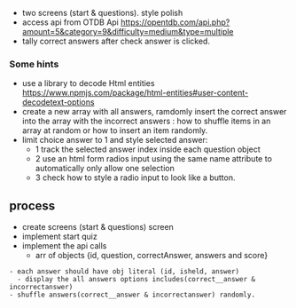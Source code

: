 - two screens (start & questions). style polish
- access api from OTDB Api https://opentdb.com/api.php?amount=5&category=9&difficulty=medium&type=multiple
- tally correct answers after check answer is clicked.


### Some hints
- use a library to decode Html entities https://www.npmjs.com/package/html-entities#user-content-decodetext-options
- create a new array with all answers, ramdomly insert the correct answer into the array with the incorrect answers : how to shuffle items in an array at random or how to insert an item randomly.
- limit choice answer to 1 and style selected answer: 
  - 1 track the selected answer index inside each question object 
  - 2 use an html form radios input using the same name attribute to automatically only allow one selection 
  - 3 check how to style a radio input to look like a button.




## process
- create screens (start & questions) screen
- implement start quiz
- implement the api calls
  - arr of objects {id, question, correctAnswer, answers and score}
<!-- - display questions (decode any encoded entities) -->
    - each answer should have obj literal (id, isheld, answer)
      - display the all answers options includes(correct__answer & incorrectanswer) 
    - shuffle answers(correct__answer & incorrectanswer) randomly.
